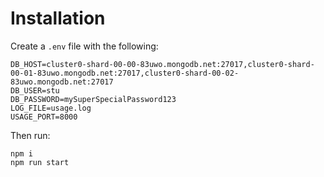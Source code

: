 # Installation
Create a `.env` file with the following:

```
DB_HOST=cluster0-shard-00-00-83uwo.mongodb.net:27017,cluster0-shard-00-01-83uwo.mongodb.net:27017,cluster0-shard-00-02-83uwo.mongodb.net:27017
DB_USER=stu
DB_PASSWORD=mySuperSpecialPassword123
LOG_FILE=usage.log
USAGE_PORT=8000
```

Then run:
```
npm i
npm run start
```